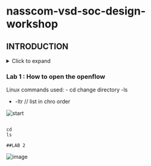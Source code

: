 # nasscom-vsd-soc-design-workshop
## INTRODUCTION
<details>
  <summary>Click to expand</summary>
EDA tools and opensource being an advantage.The workshop includes short videos and gives a good understanding for how chip design process forks.It tells how ASIC design flow works with more emphasis on the Back-End.
The Back-End usually involves steps like Synthesis,STA of the .v file then Design for Testability (DFT), Physical Design, then Physical Verification and finally the GDS-II file creation.Gds is the file saving format given to the foundries and normally it is in binary involving geometric shapes.

VLSI which stands for Very Large Scaling Industry refers to the scaling of size and increment of the transistors numbers on a single chip.

Further more chip architecture was discussed along with basic CMOS(complementary metal oxide semiconductor technology) concept that tells the reason for the steps done in the backend. Further more the workshop was equipped with the labs and assignment as well, which gives hands on experience, and practical insights of the backend process.



Virutal machine by oracle is utilized as most of the VLSI tools are based on linux so it provides isolated environment for working effectively.Linux has more advantage and for critical process like chip design which is the brain of any device or machine is a preferred choice.

Magic Tool
As per Fossi Dial up 
Magic tool is more than DRC, it can read and write GDS.It can extract and netlist (SPICE file).LEF(Library Exchange File)/DEF(Design Exchange File) compatible.Wiring refers to physical joining of the network elements whereas routing defines rules for that.This feature is also included in the Magic.Plots are available for the analysis of the results in a graphical manner.
More features
-Paint and Erase 
-Instead of bins it works on single base 

 

  
</details>

### Lab 1 : How to open the openflow
Linux commands used: - cd change directory 
-ls 
* -ltr // list in chro order 

![start](https://github.com/user-attachments/assets/08584779-4e80-4f0a-85ad-b2579e5685a7)
```

cd 
ls 

##LAB 2 
```

![image](https://github.com/user-attachments/assets/71594757-1148-4315-baa7-d290df83a779)


